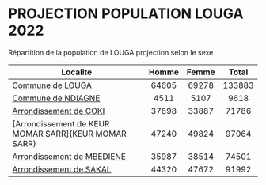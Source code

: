 # PROJECTION POPULATION LOUGA 2022
	
Répartition de la population de LOUGA projection selon le sexe
	
| Localite  | Homme | Femme | Total |
| --------- |:-----:|:-----:|:-----:|
| [Commune de LOUGA](LOUGA) | 64605 | 69278 | 133883 |
| [Commune de NDIAGNE](NDIAGNE) | 4511 | 5107 | 9618 |
| [Arrondissement de COKI](COKI) | 37898 | 33887 | 71786 |
| [Arrondissement de KEUR MOMAR SARR](KEUR MOMAR SARR) | 47240 | 49824 | 97064 |
| [Arrondissement de MBEDIENE](MBEDIENE) | 35987 | 38514 | 74501 |
| [Arrondissement de SAKAL](SAKAL) | 44320 | 47672 | 91992 |

